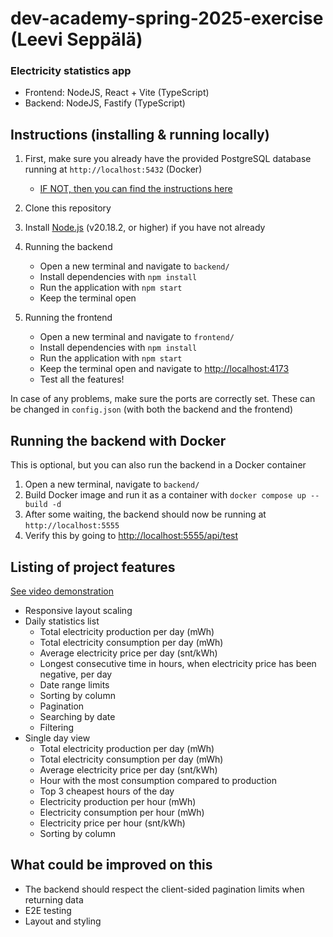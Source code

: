 # dev-academy-spring-2025-exercise (Leevi Seppälä)

### Electricity statistics app

- Frontend: NodeJS, React + Vite (TypeScript)
- Backend: NodeJS, Fastify (TypeScript)

## Instructions (installing & running locally)

1. First, make sure you already have the provided PostgreSQL database running at `http://localhost:5432` (Docker)
   - <a href="https://github.com/solita/dev-academy-spring-2025-exercise#instructions-for-running-the-database" target="_blank">IF NOT, then you can find the instructions here</a>
2. Clone this repository
3. Install <a href="https://nodejs.org/en/download">Node.js</a> (v20.18.2, or higher) if you have not already
4. Running the backend

   - Open a new terminal and navigate to `backend/`
   - Install dependencies with `npm install`
   - Run the application with `npm start`
   - Keep the terminal open

5. Running the frontend
   - Open a new terminal and navigate to `frontend/`
   - Install dependencies with `npm install`
   - Run the application with `npm start`
   - Keep the terminal open and navigate to <a href="http://localhost:4173" target="_blank">http://localhost:4173</a>
   - Test all the features!

In case of any problems, make sure the ports are correctly set. These can be changed in `config.json` (with both the backend and the frontend)

## Running the backend with Docker

This is optional, but you can also run the backend in a Docker container

1. Open a new terminal, navigate to `backend/`
2. Build Docker image and run it as a container with `docker compose up --build -d`
3. After some waiting, the backend should now be running at `http://localhost:5555`
4. Verify this by going to <a href="http://localhost:5555/api/test" target="_blank">http://localhost:5555/api/test</a>

## Listing of project features

<a href="https://www.youtube.com/watch?v=_n7wbfeAhfY" target="_blank">See video demonstration</a>
- Responsive layout scaling
- Daily statistics list
  - Total electricity production per day (mWh)
  - Total electricity consumption per day (mWh)
  - Average electricity price per day (snt/kWh)
  - Longest consecutive time in hours, when electricity price has been negative, per day
  - Date range limits
  - Sorting by column
  - Pagination
  - Searching by date
  - Filtering
- Single day view
  - Total electricity production per day (mWh)
  - Total electricity consumption per day (mWh)
  - Average electricity price per day (snt/kWh)
  - Hour with the most consumption compared to production
  - Top 3 cheapest hours of the day
  - Electricity production per hour (mWh)
  - Electricity consumption per hour (mWh)
  - Electricity price per hour (snt/kWh)
  - Sorting by column

## What could be improved on this

- The backend should respect the client-sided pagination limits when returning data
- E2E testing
- Layout and styling
